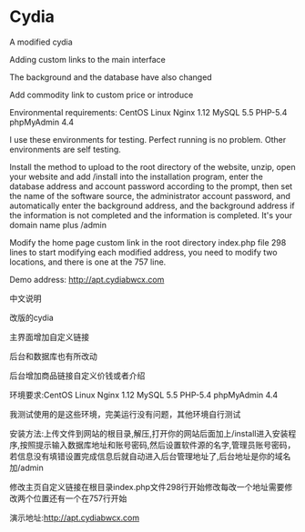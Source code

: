 # Cydia
A modified cydia

Adding custom links to the main interface


The background and the database have also changed


Add commodity link to custom price or introduce


Environmental requirements: CentOS Linux Nginx 1.12 MySQL 5.5 PHP-5.4 phpMyAdmin 4.4


I use these environments for testing. Perfect running is no problem. Other environments are self testing.


Install the method to upload to the root directory of the website, unzip, open your website and add /install into the installation program, enter the database address and account password according to the prompt, then set the name of the software source, the administrator account password, and automatically enter the background address, and the background address if the information is not completed and the information is completed. It's your domain name plus /admin


Modify the home page custom link in the root directory index.php file 298 lines to start modifying each modified address, you need to modify two locations, and there is one at the 757 line.

Demo address: http://apt.cydiabwcx.com

中文说明

改版的cydia


主界面增加自定义链接


后台和数据库也有所改动

后台增加商品链接自定义价钱或者介绍


环境要求:CentOS Linux  Nginx 1.12  MySQL 5.5  PHP-5.4 phpMyAdmin 4.4


我测试使用的是这些环境，完美运行没有问题，其他环境自行测试


安装方法:上传文件到网站的根目录,解压,打开你的网站后面加上/install进入安装程序,按照提示输入数据库地址和账号密码,然后设置软件源的名字,管理员账号密码，若信息没有填错设置完成信息后就自动进入后台管理地址了,后台地址是你的域名加/admin

修改主页自定义链接在根目录index.php文件298行开始修改每改一个地址需要修改两个位置还有一个在757行开始

演示地址:http://apt.cydiabwcx.com
